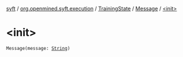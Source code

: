 [syft](../../../index.md) / [org.openmined.syft.execution](../../index.md) / [TrainingState](../index.md) / [Message](index.md) / [&lt;init&gt;](./-init-.md)

# &lt;init&gt;

`Message(message: `[`String`](https://kotlinlang.org/api/latest/jvm/stdlib/kotlin/-string/index.html)`)`
